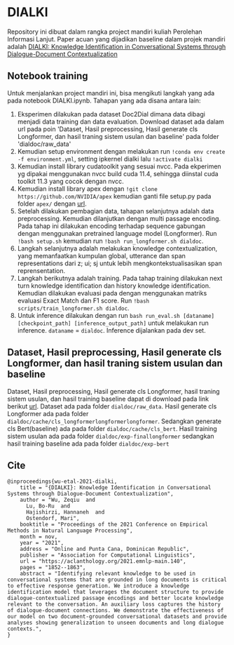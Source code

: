 # DIALKI


Repository ini dibuat dalam rangka project mandiri kuliah Perolehan Informasi Lanjut. Paper acuan yang dijadikan baseline dalam projek mandiri adalah [DIALKI: Knowledge Identification in Conversational Systems through Dialogue-Document Contextualization](https://arxiv.org/abs/2109.04673)



## Notebook training
Untuk menjalankan project mandiri ini, bisa mengikuti langkah yang ada pada notebook DIALKI.ipynb.
Tahapan yang ada disana antara lain:
1. Eksperimen dilakukan pada dataset Doc2Dial dimana data dibagi menjadi data training dan data evaluation. Download dataset ada dalam url pada poin 'Dataset, Hasil preprocessing, Hasil generate cls Longformer, dan hasil traning sistem usulan dan baseline' pada folder 'dialdoc/raw_data'
2. Kemudian setup environment dengan melakukan run `!conda env create -f environment.yml`, setting ipkernel dialki lalu `!activate dialki`
3. Kemudian install library cudatoolkit yang sesuai nvcc. Pada ekperimen yg dipakai menggunakan nvcc build cuda 11.4, sehingga diinstal cuda toolkit 11.3 yang cocok dengan nvcc.
4. Kemudian install library apex dengan `!git clone https://github.com/NVIDIA/apex` kemudian ganti file setup.py pada folder `apex/` dengan [url](https://drive.google.com/file/d/1KtMJgfZbJim4Ptqxeoqw2kC7LRjzTmXp/view?usp=sharing). 
5. Setelah dilakukan pembagian data, tahapan selanjutnya adalah data preprocessing. Kemudian dilanjutkan dengan multi passage encoding. Pada tahap ini dilakukan encoding terhadap sequence gabungan dengan menggunakan pretrained language model (Longformer). Run `!bash setup.sh` kemudian run `!bash run_longformer.sh dialdoc`.
6. Langkah selanjutnya adalah melakukan knowledge contextualization, yang memanfaatkan kumpulan global, utterance dan  span representations dari z; ui; sj untuk lebih mengkontekstualisasikan span reprensentation.
7. Langkah berikutnya adalah training. Pada tahap training dilakukan next turn knowledge identification dan history knowledge identification. Kemudian dilakukan evaluasi pada dengan menggunakan matriks evaluasi Exact Match dan F1 score. Run `!bash scripts/train_longformer.sh dialdoc`. 
8. Untuk inference dilakukan dengan run `bash run_eval.sh [dataname] [checkpoint_path] [inference_output_path]` untuk melakukan run inference. `dataname` = `dialdoc`. Inference dijalankan pada dev set.

## Dataset, Hasil preprocessing, Hasil generate cls Longformer, dan hasil traning sistem usulan dan baseline
Dataset, Hasil preprocessing, Hasil generate cls Longformer, hasil traning sistem usulan, dan hasil training baseline dapat di download pada link berikut [url](https://drive.google.com/drive/folders/1iuEtWgb16r3JNaB8NKRQ8VUQjW3pHvvi?usp=sharing). Dataset ada pada folder `dialdoc/raw_data`. Hasil generate cls Longformer ada pada folder `dialdoc/cache/cls_longformerlongformerlongformer`. Sedangkan generate cls Bert(baseline) ada pada folder `dialdoc/cache/cls_bert`. Hasil training sistem usulan ada pada folder `dialdoc/exp-finallongformer` sedangkan hasil training baseline ada pada folder `dialdoc/exp-bert`

## Cite
```
@inproceedings{wu-etal-2021-dialki,
    title = "{DIALKI}: Knowledge Identification in Conversational Systems through Dialogue-Document Contextualization",
    author = "Wu, Zeqiu  and
      Lu, Bo-Ru  and
      Hajishirzi, Hannaneh  and
      Ostendorf, Mari",
    booktitle = "Proceedings of the 2021 Conference on Empirical Methods in Natural Language Processing",
    month = nov,
    year = "2021",
    address = "Online and Punta Cana, Dominican Republic",
    publisher = "Association for Computational Linguistics",
    url = "https://aclanthology.org/2021.emnlp-main.140",
    pages = "1852--1863",
    abstract = "Identifying relevant knowledge to be used in conversational systems that are grounded in long documents is critical to effective response generation. We introduce a knowledge identification model that leverages the document structure to provide dialogue-contextualized passage encodings and better locate knowledge relevant to the conversation. An auxiliary loss captures the history of dialogue-document connections. We demonstrate the effectiveness of our model on two document-grounded conversational datasets and provide analyses showing generalization to unseen documents and long dialogue contexts.",
}
```
